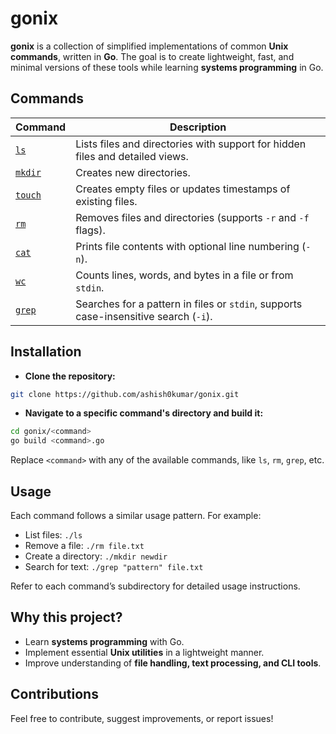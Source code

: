 # gonix

**gonix** is a collection of simplified implementations of common **Unix
commands**, written in **Go**. The goal is to create lightweight, fast, and
minimal versions of these tools while learning **systems programming** in Go.

## Commands

| **Command**       | **Description**                                                                      |
| ----------------- | ------------------------------------------------------------------------------------ |
| [`ls`](/ls)       | Lists files and directories with support for hidden files and detailed views.        |
| [`mkdir`](/mkdir) | Creates new directories.                                                             |
| [`touch`](/touch) | Creates empty files or updates timestamps of existing files.                         |
| [`rm`](/rm)       | Removes files and directories (supports `-r` and `-f` flags).                        |
| [`cat`](/cat)     | Prints file contents with optional line numbering (`-n`).                            |
| [`wc`](/wc)       | Counts lines, words, and bytes in a file or from `stdin`.                            |
| [`grep`](/grep)   | Searches for a pattern in files or `stdin`, supports case-insensitive search (`-i`). |

## Installation

- **Clone the repository:**

```bash
git clone https://github.com/ashish0kumar/gonix.git
```

- **Navigate to a specific command's directory and build it:**

```bash
cd gonix/<command> 
go build <command>.go
```

Replace `<command>` with any of the available commands, like `ls`, `rm`, `grep`,
etc.

## Usage

Each command follows a similar usage pattern. For example:

- List files: `./ls`
- Remove a file: `./rm file.txt`
- Create a directory: `./mkdir newdir`
- Search for text: `./grep "pattern" file.txt`

Refer to each command’s subdirectory for detailed usage instructions.

## Why this project?

- Learn **systems programming** with Go.
- Implement essential **Unix utilities** in a lightweight manner.
- Improve understanding of **file handling, text processing, and CLI tools**.

## Contributions

Feel free to contribute, suggest improvements, or report issues!
